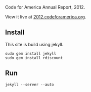 Code for America Annual Report, 2012.

View it live at [2012.codeforamerica.org](http://2012.codeforamerica.org).

Install
-------

This site is build using jekyll.

    sudo gem install jekyll
    sudo gem install rdiscount

Run
---

    jekyll --server --auto

